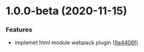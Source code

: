 # 1.0.0-beta (2020-11-15)


### Features

* implemet html module webpack plugin ([9a4406f](https://github.com/dual-lab/html-module-webpack-plugin/commit/9a4406f555de1bebf61356145ce05e78c4654568))




